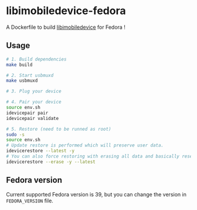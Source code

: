 # libimobiledevice-fedora

A Dockerfile to build [libimobiledevice](https://github.com/libimobiledevice) for Fedora !

## Usage

```bash
# 1. Build dependencies
make build

# 2. Start usbmuxd
make usbmuxd

# 3. Plug your device

# 4. Pair your device
source env.sh
idevicepair pair
idevicepair validate

# 5. Restore (need to be runned as root)
sudo -s
source env.sh
# Update restore is performed which will preserve user data.
idevicerestore --latest -y
# You can also force restoring with erasing all data and basically resetting the device by using:
idevicerestore --erase -y --latest
```

## Fedora version

Current supported Fedora version is 39, but you can change the version in `FEDORA_VERSION` file.
